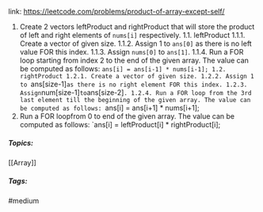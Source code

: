 link: https://leetcode.com/problems/product-of-array-except-self/

1. Create 2 vectors leftProduct and rightProduct that will store the product of left and right elements of `nums[i]` respectively.
	1.1. leftProduct
		1.1.1. Create a vector of given size.
		1.1.2. Assign 1 to `ans[0]` as there is no left value FOR this index.
		1.1.3. Assign `nums[0]` to `ans[1]`.
		1.1.4. Run a FOR loop starting from index 2 to the end of the given array.
		       The value can be computed as follows:
			`ans[i] = ans[i-1] * nums[i-1];
	1.2. rightProduct
		1.2.1. Create a vector of given size.
		1.2.2. Assign 1 to `ans[size-1]` as there is no right element FOR this index.
		1.2.3. Assign `num[size-1]` to `ans[size-2]`.
		1.2.4. Run a FOR loop from the 3rd last element till the beginning of the given array.
		       The value can be computed as follows:
			`ans[i] = ans[i+1] * nums[i+1];
2. Run a FOR loopfrom 0 to end of the given array.
   The value can be computed as follows:
	`ans[i] = leftProduct[i] * rightProduct[i];

##### Topics: 
[[Array]]

##### Tags:
#medium 
